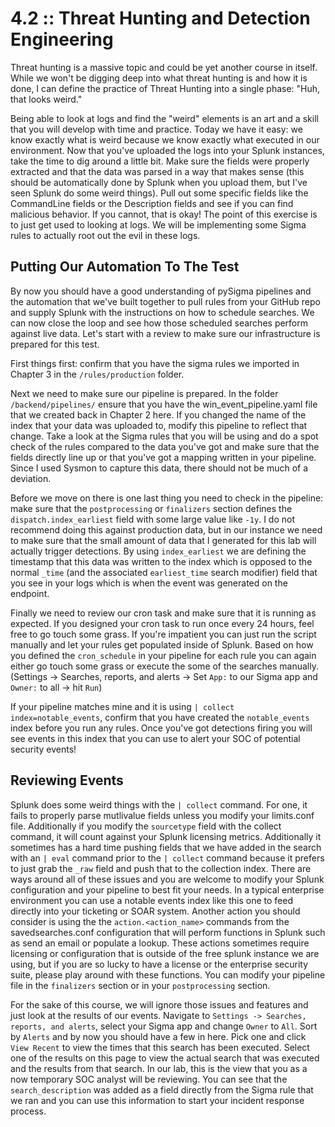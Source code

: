 # 4.2 :: Threat Hunting and Detection Engineering

Threat hunting is a massive topic and could be yet another course in itself. While we won't be digging deep into what threat hunting is and how it is done, I can define the practice of Threat Hunting into a single phase: "Huh, that looks weird."

Being able to look at logs and find the "weird" elements is an art and a skill that you will develop with time and practice. Today we have it easy: we know exactly what is weird because we know exactly what executed in our environment. Now that you've uploaded the logs into your Splunk instances, take the time to dig around a little bit. Make sure the fields were properly extracted and that the data was parsed in a way that makes sense (this should be automatically done by Splunk when you upload them, but I've seen Splunk do some weird things). Pull out some specific fields like the CommandLine fields or the Description fields and see if you can find malicious behavior. If you cannot, that is okay! The point of this exercise is to just get used to looking at logs. We will be implementing some Sigma rules to actually root out the evil in these logs.

## Putting Our Automation To The Test

By now you should have a good understanding of pySigma pipelines and the automation that we've built together to pull rules from your GitHub repo and supply Splunk with the instructions on how to schedule searches. We can now close the loop and see how those scheduled searches perform against live data. Let's start with a review to make sure our infrastructure is prepared for this test.

First things first: confirm that you have the sigma rules we imported in Chapter 3 in the `/rules/production` folder.

Next we need to make sure our pipeline is prepared. In the folder `/backend/pipelines/` ensure that you have the win_event_pipeline.yaml file that we created back in Chapter 2 here. If you changed the name of the index that your data was uploaded to, modify this pipeline to reflect that change. Take a look at the Sigma rules that you will be using and do a spot check of the rules compared to the data you've got and make sure that the fields directly line up or that you've got a mapping written in your pipeline. Since I used Sysmon to capture this data, there should not be much of a deviation. 

Before we move on there is one last thing you need to check in the pipeline: make sure that the `postprocessing` or `finalizers` section defines the `dispatch.index_earliest` field with some large value like `-1y`. I do not recommend doing this against production data, but in our instance we need to make sure that the small amount of data that I generated for this lab will actually trigger detections. By using `index_earliest` we are defining the timestamp that this data was written to the index which is opposed to the normal `_time` (and the associated `earliest_time` search modifier) field that you see in your logs which is when the event was generated on the endpoint.

Finally we need to review our cron task and make sure that it is running as expected. If you designed your cron task to run once every 24 hours, feel free to go touch some grass. If you're impatient you can just run the script manually and let your rules get populated inside of Splunk. Based on how you defined the `cron_schedule` in your pipeline for each rule you can again either go touch some grass or execute the some of the searches manually. (Settings -> Searches, reports, and alerts -> Set `App:` to our Sigma app and `Owner:` to all -> hit `Run`)

If your pipeline matches mine and it is using `| collect index=notable_events`, confirm that you have created the `notable_events` index before you run any rules. Once you've got detections firing you will see events in this index that you can use to alert your SOC of potential security events!

## Reviewing Events

Splunk does some weird things with the `| collect` command. For one, it fails to properly parse mutlivalue fields unless you modify your limits.conf file. Additionally if you modify the `sourcetype` field with the collect command, it will count against your Splunk licensing metrics. Additionally it sometimes has a hard time pushing fields that we have added in the search with an `| eval` command prior to the `| collect` command because it prefers to just grab the `_raw` field and push that to the collection index. There are ways around all of these issues and you are welcome to modify your Splunk configuration and your pipeline to best fit your needs. In a typical enterprise environment you can use a notable events index like this one to feed directly into your ticketing or SOAR system. Another action you should consider is using the the `action.<action_name>` commands from the savedsearches.conf configuration that will perform functions in Splunk such as send an email or populate a lookup. These actions sometimes require licensing or configuration that is outside of the free splunk instance we are using, but if you are so lucky to have a license or the enterprise security suite, please play around with these functions. You can modify your pipeline file in the `finalizers` section or in your `postprocessing` section.

For the sake of this course, we will ignore those issues and features and just look at the results of our events. Navigate to `Settings -> Searches, reports, and alerts`, select your Sigma app and change `Owner` to `All`. Sort by `Alerts` and by now you should have a few in here. Pick one and click `View Recent` to view the times that this search has been executed. Select one of the results on this page to view the actual search that was executed and the results from that search. In our lab, this is the view that you as a now temporary SOC analyst will be reviewing. You can see that the `search_description` was added as a field directly from the Sigma rule that we ran and you can use this information to start your incident response process.